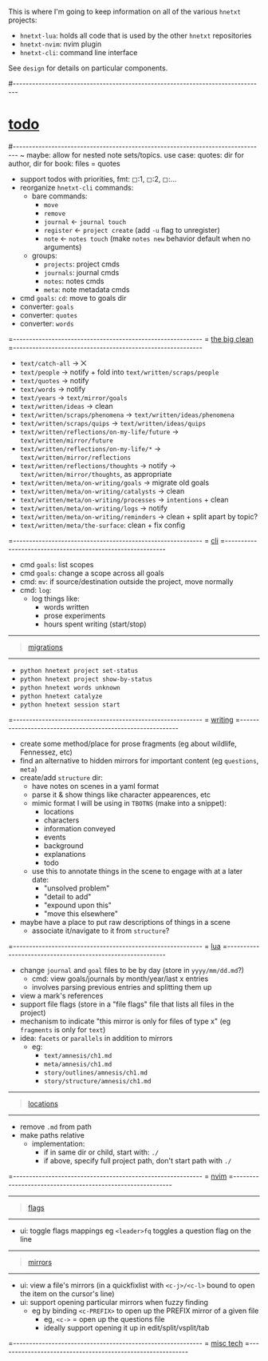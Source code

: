 This is where I'm going to keep information on all of the various `hnetxt` projects:
- `hnetxt-lua`: holds all code that is used by the other `hnetxt` repositories
- `hnetxt-nvim`: nvim plugin
- `hnetxt-cli`: command line interface

See `design` for details on particular components.

#-------------------------------------------------------------------------------
# [todo]()
#-------------------------------------------------------------------------------
~ maybe: allow for nested note sets/topics. use case: quotes: dir for author, dir for book: files = quotes
- support todos with priorities, fmt: ◻:1, ◻:2, ◻:...
- reorganize `hnetxt-cli` commands:
  - bare commands:
    - `move`
    - `remove`
    - `journal` ← `journal touch`
    - `register` ← `project create` (add `-u` flag to unregister)
    - `note` ← `notes touch` (make `notes new` behavior default when no arguments)
  - groups:
    - `projects`: project cmds
    - `journals`: journal cmds
    - `notes`: notes cmds
    - `meta`: note metadata cmds
- cmd `goals`: `cd`: move to goals dir
- converter: `goals`
- converter: `quotes`
- converter: `words`

=-----------------------------------------------------------
= [the big clean]()
=-----------------------------------------------------------
- `text/catch-all` → ⨉
- `text/people` → notify + fold into `text/written/scraps/people`
- `text/quotes` → notify
- `text/words` → notify
- `text/years` → `text/mirror/goals`
- `text/written/ideas` → clean
- `text/written/scraps/phenomena` → `text/written/ideas/phenomena`
- `text/written/scraps/quips` → `text/written/ideas/quips`
- `text/written/reflections/on-my-life/future` → `text/written/mirror/future`
- `text/written/reflections/on-my-life/*` → `text/written/mirror/reflections`
- `text/written/reflections/thoughts` → notify → `text/written/mirror/thoughts`, as appropriate
- `text/written/meta/on-writing/goals` → migrate old goals
- `text/written/meta/on-writing/catalysts` → clean
- `text/written/meta/on-writing/processes` → `intentions` + clean
- `text/written/meta/on-writing/logs` → notify
- `text/written/meta/on-writing/reminders` → clean + split apart by topic?
- `text/written/meta/the-surface`: clean + fix config

=-----------------------------------------------------------
= [cli]()
=-----------------------------------------------------------
- cmd `goals`: list scopes
- cmd `goals`: change a scope across all goals
- cmd: `mv`: if source/destination outside the project, move normally
- cmd: `log`:
  - log things like:
    - words written
    - prose experiments
    - hours spent writing (start/stop)

----------------------------------------
> [migrations]()
----------------------------------------
- `python hnetext project set-status`
- `python hnetext project show-by-status`
- `python hnetext words unknown`
- `python hnetext catalyze`
- `python hnetext session start`

=-----------------------------------------------------------
= [writing]()
=-----------------------------------------------------------
- create some method/place for prose fragments (eg about wildlife, Fennessez, etc)
- find an alternative to hidden mirrors for important content (eg `questions`, `meta`)
- create/add `structure` dir:
  - have notes on scenes in a yaml format
  - parse it & show things like character appearences, etc
  - mimic format I will be using in `TBOTNS` (make into a snippet):
    - locations
    - characters
    - information conveyed
    - events
    - background
    - explanations
    - todo
  - use this to annotate things in the scene to engage with at a later date:
    - "unsolved problem"
    - "detail to add"
    - "expound upon this"
    - "move this elsewhere"
- maybe have a place to put raw descriptions of things in a scene
  - associate it/navigate to it from `structure`?

=-----------------------------------------------------------
= [lua]()
=-----------------------------------------------------------
- change `journal` and `goal` files to be by day (store in `yyyy/mm/dd.md`?)
  - cmd: view goals/journals by month/year/last x entries
  - involves parsing previous entries and splitting them up
- view a mark's references
- support file flags (store in a "file flags" file that lists all files in the project)
- mechanism to indicate "this mirror is only for files of type x" (eg `fragments` is only for `text`)
- idea: `facets` or `parallels` in addition to mirrors
  - eg:
    - `text/amnesis/ch1.md`
    - `meta/amnesis/ch1.md`
    - `story/outlines/amnesis/ch1.md`
    - `story/structure/amnesis/ch1.md`

----------------------------------------
> [locations]()
----------------------------------------
- remove `.md` from path
- make paths relative
  - implementation:
    - if in same dir or child, start with: `./`
    - if above, specify full project path, don't start path with `./`

=-----------------------------------------------------------
= [nvim]()
=-----------------------------------------------------------

----------------------------------------
> [flags]()
----------------------------------------
- ui: toggle flags mappings eg `<leader>fq` toggles a question flag on the line

----------------------------------------
> [mirrors]()
----------------------------------------
- ui: view a file's mirrors (in a quickfixlist with `<c-j>/<c-l>` bound to open the item on the cursor's line)
- ui: support opening particular mirrors when fuzzy finding
  - eg by binding `<c-PREFIX>` to open up the PREFIX mirror of a given file
    - eg, `<c->` = open up the questions file
    - ideally support opening it up in edit/split/vsplit/tab

=-----------------------------------------------------------
= [misc tech]()
=-----------------------------------------------------------
